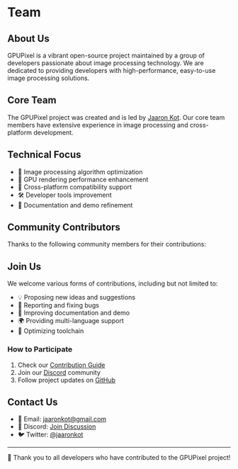 <script setup>
import { VPTeamMembers } from 'vitepress/theme'

const members = [
  {
    avatar: 'https://www.github.com/jaaronkot.png',
    name: 'Jaaron Kot',
    title: 'Project Founder & Core Developer',
    desc: 'Focused on image processing and computer vision, with years of GPU optimization experience',
    links: [
      { icon: 'github', link: 'https://github.com/jaaronkot' },
      { icon: 'twitter', link: 'https://twitter.com/jaaronkot' }
    ]
  }
]

const contributors = [
  {
    avatar: 'https://github.com/leavenotrace.png',
    name: 'Leave No Trace',
    title: 'Community Contributor',
    desc: 'Focused on Android platform development'
  },
  {
    avatar: 'https://github.com/weiyu666.png',
    name: 'Wei Yu',
    title: 'Community Contributor',
    desc: 'Focused on iOS platform development'
  }
]
</script>

# Team

## About Us

GPUPixel is a vibrant open-source project maintained by a group of developers passionate about image processing technology. We are dedicated to providing developers with high-performance, easy-to-use image processing solutions.

## Core Team

The GPUPixel project was created and is led by [Jaaron Kot](https://github.com/jaaronkot). Our core team members have extensive experience in image processing and cross-platform development.

<VPTeamMembers size="medium" :members="members" />

## Technical Focus

- 🎨 Image processing algorithm optimization
- 🚀 GPU rendering performance enhancement
- 📱 Cross-platform compatibility support
- 🛠️ Developer tools improvement
- 📖 Documentation and demo refinement

## Community Contributors

Thanks to the following community members for their contributions:

<VPTeamMembers size="small" :members="contributors" />

## Join Us

We welcome various forms of contributions, including but not limited to:

- 💡 Proposing new ideas and suggestions
- 🐛 Reporting and fixing bugs
- 📝 Improving documentation and demo
- 🌍 Providing multi-language support
- 🔧 Optimizing toolchain

### How to Participate

1. Check our [Contribution Guide](../guide/contributing)
2. Join our [Discord](https://discord.gg/q2MjmqK4) community
3. Follow project updates on [GitHub](https://github.com/pixpark/gpupixel)

## Contact Us

- 📧 Email: [jaaronkot@gmail.com](mailto:jaaronkot@gmail.com)
- 💬 Discord: [Join Discussion](https://discord.gg/q2MjmqK4)
- 🐦 Twitter: [@jaaronkot](https://twitter.com/jaaronkot)

---

💝 Thank you to all developers who have contributed to the GPUPixel project!